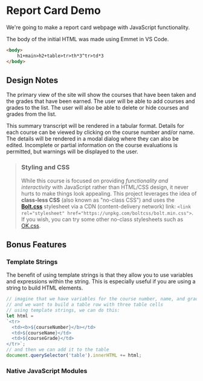 # Report Card Demo

We're going to make a report card webpage with JavaScript functionality.

The body of the initial HTML was made using Emmet in VS Code.

```html
<body>
    h1+main>h2+table>tr>th*3^tr>td*3
</body>
```

## Design Notes

The primary view of the site will show the courses that have been taken and the grades that have been earned. The user will be able to add courses and grades to the list. The user will also be able to delete or hide courses and grades from the list.

This summary transcript will be rendered in a tabular format. Details for each course can be viewed by clicking on the course number and/or name. The details will be rendered in a modal dialog where they can also be edited. Incomplete or partial information on the course evaluations is permitted, but warnings will be displayed to the user.

> ### Styling and CSS
>
> While this course is focused on providing *functionality and interactivity* with JavaScript rather than HTML/CSS design, it never hurts to make things look appealing. This project leverages the idea of **class-less CSS** (also known as "no-class CSS") and uses the [**Bolt.css**](https://boltcss.com/) stylesheet via a CDN (content-delivery network) link: `<link rel="stylesheet" href="https://unpkg.com/boltcss/bolt.min.css">`. If you wish, you can try some other no-class stylesheets such as [OK.css](https://okcss.netlify.app/).

## Bonus Features

### Template Strings

The benefit of using template strings is that they allow you to use variables and expressions within the string. This is especially useful if you are using a string to build HTML elements.

```javascript
// imagine that we have variables for the course number, name, and grade
// and we want to build a table row with three table cells
// using template strings, we can do this:
let html = 
`<tr>
  <td><b>${courseNumber}</b></td>
  <td>${courseName}</td>
  <td>${courseGrade}</td>
</tr>`;
// and then we can add it to the table
document.querySelector('table').innerHTML += html;
```

### Native JavaScript Modules

